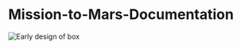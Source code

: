 # Mission-to-Mars-Documentation

![Early design of box](https://kingsport.instructure.com/groups/3733/files/1475091)
